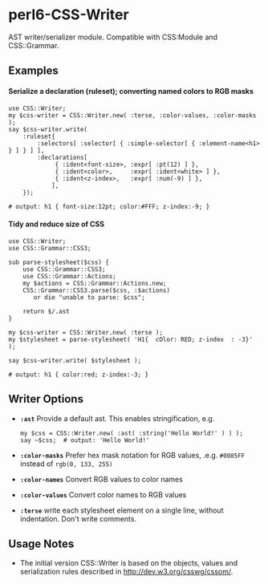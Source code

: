 # perl6-CSS-Writer

AST writer/serializer module. Compatible with CSS:Module and CSS::Grammar.

## Examples


#### Serialize a declaration (ruleset); converting named colors to RGB masks 
    use CSS::Writer;
    my $css-writer = CSS::Writer.new( :terse, :color-values, :color-masks );
    say $css-writer.write(
        :ruleset{
            :selectors[ :selector[ { :simple-selector[ { :element-name<h1> } ] } ] ],
            :declarations[
                 { :ident<font-size>, :expr[ :pt(12) ] },
                 { :ident<color>,     :expr[ :ident<white> ] },
                 { :ident<z-index>,   :expr[ :num(-9) ] },
                ],
        });

    # output: h1 { font-size:12pt; color:#FFF; z-index:-9; }


#### Tidy and reduce size of CSS
    use CSS::Writer;
    use CSS::Grammar::CSS3;

    sub parse-stylesheet($css) {
        use CSS::Grammar::CSS3;
        use CSS::Grammar::Actions;
        my $actions = CSS::Grammar::Actions.new;
        CSS::Grammar::CSS3.parse($css, :$actions)
           or die "unable to parse: $css";

        return $/.ast
    }

    my $css-writer = CSS::Writer.new( :terse );
    my $stylesheet = parse-stylesheet( 'H1{  cOlor: RED; z-index  : -3}' );

    say $css-writer.write( $stylesheet );

    # output: h1 { color:red; z-index:-3; }


## Writer Options

- **`:ast`** Provide a default ast. This enables stringification, e.g.
    ```
    my $css = CSS::Writer.new( :ast( :string('Hello World!' ) ) );
    say ~$css;  # output: 'Hello World!'
    ```

- **`:color-masks`** Prefer hex mask notation for RGB values, .e.g. `#0085FF` instead of `rgb(0, 133, 255)`

- **`:color-names`** Convert RGB values to color names

- **`:color-values`** Convert color names to RGB values

- **`:terse`** write each stylesheet element on a single line, without indentation. Don't write comments.

## Usage Notes

- The initial version CSS::Writer is based on the objects, values and serialization rules described in http://dev.w3.org/csswg/cssom/.
